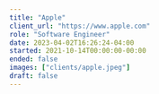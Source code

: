 ```yaml
---
title: "Apple"
client_url: "https://www.apple.com"
role: "Software Engineer"
date: 2023-04-02T16:26:24-04:00
started: 2021-10-14T00:00:00-00:00
ended: false
images: ["clients/apple.jpeg"]
draft: false
---
```

